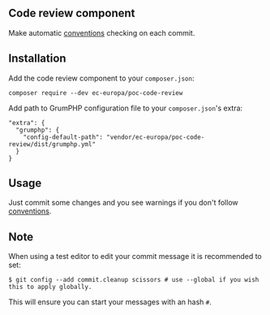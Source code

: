 ## Code review component

Make automatic [conventions](CONVENTIONS.md) checking on each commit.

## Installation

Add the code review component to your `composer.json`:

```
composer require --dev ec-europa/poc-code-review
```

Add path to GrumPHP configuration file to your `composer.json`'s extra:

```
"extra": {
  "grumphp": {
    "config-default-path": "vendor/ec-europa/poc-code-review/dist/grumphp.yml"
  }
}
```

## Usage

Just commit some changes and you see warnings if you don't follow [conventions](CONVENTIONS.md).

## Note

When using a test editor to edit your commit message it is recommended to set:

```
$ git config --add commit.cleanup scissors # use --global if you wish this to apply globally.
```

This will ensure you can start your messages with an hash `#`.
